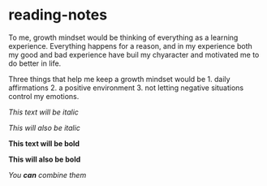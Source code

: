 # reading-notes
To me, growth mindset would be thinking of everything as a learning experience. Everything happens for a reason, and in my experience both my good and bad experience have buil my chyaracter and motivated me to do better in life.

Three things that help me keep a growth mindset would be 1. daily affirmations 2. a positive environment 3. not letting negative situations control my emotions.

*This text will be italic*

_This will also be italic_

**This text will be bold**

__This will also be bold__

_You **can** combine them_
